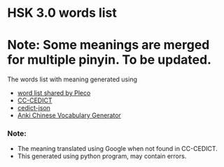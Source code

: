 # HSK 3.0 words list

# Note: Some meanings are merged for multiple pinyin. To be updated.

The words list with meaning generated using
- [word list shared by Pleco](https://plecoforums.com/threads/hsk-3-0-flashcards.6706/)
- [CC-CEDICT](https://cc-cedict.org/wiki/)
- [cedict-json](https://github.com/infinyte7/cedict-json)
- [Anki Chinese Vocabulary Generator](https://github.com/infinyte7/Anki-Chinese-Vocabulary-Generator)

### Note:
- The meaning translated using Google when not found in CC-CEDICT.
- This generated using python program, may contain errors.
